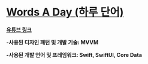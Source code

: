 # [Words A Day (하루 단어)](https://apps.apple.com/kr/app/%ED%95%98%EB%A3%A8-%EB%8B%A8%EC%96%B4/id6449736565?l=en)

**[유튜브 링크](https://www.youtube.com/watch?v=_vW-Z4ANM5A)**

**-사용된 디자인 패턴 및 개발 기술: MVVM**

**-사용된 개발 언어 및 프레임워크: Swift, SwiftUI, Core Data**

